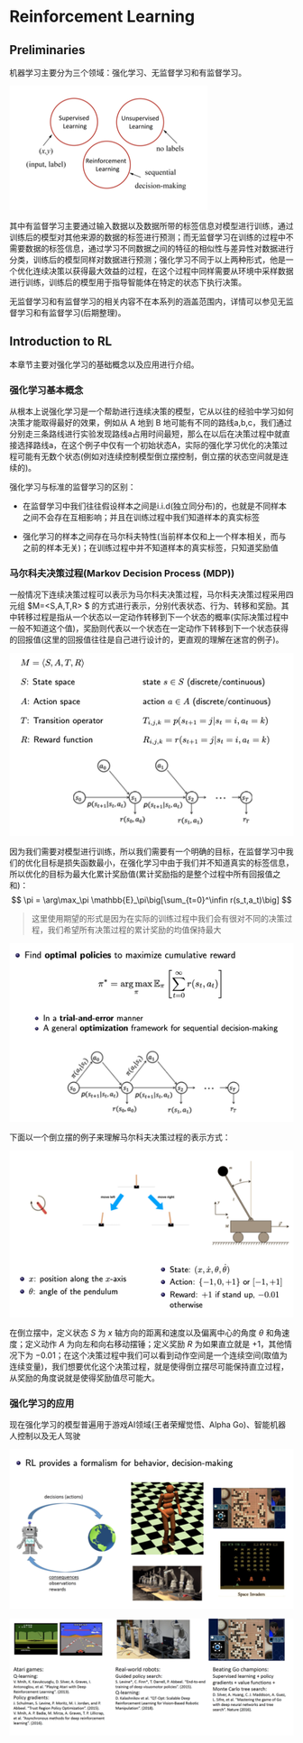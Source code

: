 # Reinforcement Learning

## Preliminaries

机器学习主要分为三个领域：强化学习、无监督学习和有监督学习。

![image-20210204095318457](image-20210204095318457.png)

其中有监督学习主要通过输入数据以及数据所带的标签信息对模型进行训练，通过训练后的模型对其他来源的数据的标签进行预测；而无监督学习在训练的过程中不需要数据的标签信息，通过学习不同数据之间的特征的相似性与差异性对数据进行分类，训练后的模型同样对数据进行预测；强化学习不同于以上两种形式，他是一个优化连续决策以获得最大效益的过程，在这个过程中同样需要从环境中采样数据进行训练，训练后的模型用于指导智能体在特定的状态下执行决策。

无监督学习和有监督学习的相关内容不在本系列的涵盖范围内，详情可以参见无监督学习和有监督学习(后期整理)。

## Introduction to RL

本章节主要对强化学习的基础概念以及应用进行介绍。

### 强化学习基本概念

从根本上说强化学习是一个帮助进行连续决策的模型，它从以往的经验中学习如何决策才能取得最好的效果，例如从 A 地到 B 地可能有不同的路线a,b,c，我们通过分别走三条路线进行实验发现路线a占用时间最短，那么在以后在决策过程中就直接选择路线a，在这个例子中仅有一个初始状态A，实际的强化学习优化的决策过程可能有无数个状态(例如对连续控制模型倒立摆控制，倒立摆的状态空间就是连续的)。

强化学习与标准的监督学习的区别：

- 在监督学习中我们往往假设样本之间是i.i.d(独立同分布)的，也就是不同样本之间不会存在互相影响；并且在训练过程中我们知道样本的真实标签

- 强化学习的样本之间存在马尔科夫特性(当前样本仅和上一个样本相关，而与之前的样本无关)；在训练过程中并不知道样本的真实标签，只知道奖励值

### 马尔科夫决策过程(Markov Decision Process (MDP))

一般情况下连续决策过程可以表示为马尔科夫决策过程，马尔科夫决策过程采用四元组 $M=<S,A,T,R> $ 的方式进行表示，分别代表状态、行为、转移和奖励。其中转移过程是指从一个状态以一定动作转移到下一个状态的概率(实际决策过程中一般不知道这个值)，奖励则代表以一个状态在一定动作下转移到下一个状态获得的回报值(这里的回报值往往是自己进行设计的，更直观的理解在迷宫的例子)。

![image-20210204102823392](image-20210204102823392.png)

因为我们需要对模型进行训练，所以我们需要有一个明确的目标，在监督学习中我们的优化目标是损失函数最小，在强化学习中由于我们并不知道真实的标签信息，所以优化的目标为最大化累计奖励值(累计奖励指的是整个过程中所有回报值之和)：
$$
\pi = \arg\max_\pi \mathbb{E}_\pi\big[\sum_{t=0}^\infin r(s_t,a_t)\big]
$$

> 这里使用期望的形式是因为在实际的训练过程中我们会有很对不同的决策过程，我们希望所有决策过程的累计奖励的均值保持最大

![image-20210204104511353](image-20210204104511353.png)

下面以一个倒立摆的例子来理解马尔科夫决策过程的表示方式：

![image-20210204105415838](image-20210204105415838.png)

在倒立摆中，定义状态 $S$ 为 $x$ 轴方向的距离和速度以及偏离中心的角度 $\theta$ 和角速度；定义动作 $A$ 为向左和向右移动摆锤；定义奖励 $R$ 为如果直立就是 $+1$，其他情况下为 $-0.01$；在这个决策过程中我们可以看到动作空间是一个连续空间(取值为连续变量)，我们想要优化这个决策过程，就是使得倒立摆尽可能保持直立过程，从奖励的角度说就是使得奖励值尽可能大。

### 强化学习的应用

现在强化学习的模型普遍用于游戏AI领域(王者荣耀觉悟、Alpha Go)、智能机器人控制以及无人驾驶

![image-20210204110509970](image-20210204110509970.png)

![image-20210204110556223](image-20210204110556223.png)





